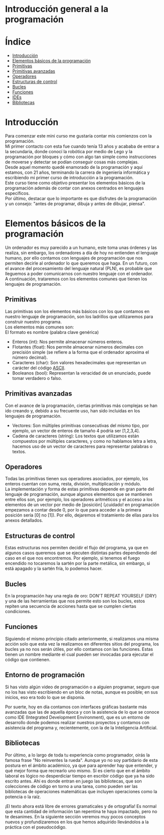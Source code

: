 # Introducción general a la programación
# Índice
- [Introducción](#introducción)
- [Elementos básicos de la programación](#elementos-básicos-de-la-programación)
- [Primitivas](#primitivas)
- [Primitivas avanzadas](#primitivas-avanzadas)
- [Operadores](#operadores)
- [Estructuras de control](#estructuras-de-control)
- [Bucles](#bucles)
- [Funciones](#funciones)
- [IDEs](#entorno-de-programación)
- [Bibliotecas](#bibliotecas)
# Introducción
Para comenzar este mini curso me gustaría contar mis comienzos con la programación.  
Mi primer contacto con esta fue cuando tenía 13 años y acababa de entrar a la secundaria, donde conocí la robótica por medio de Lego y la programación por bloques y cómo con algo tan simple como instrucciones de moverse y detectar se podían conseguir cosas más complejas.  
Desde aquel momento quedé enamorado de la programación y aquí estamos, con 21 años, terminando la carrera de ingeniería informática y escribiendo mi primer curso de introducción a la programación.  
Este curso tiene como objetivo presentar los elementos básicos de la programación además de contar con anexos centrados en lenguajes específicos.  
Por último, destacar que lo importante es que disfrutes de la programación y un consejo: "antes de programar, dibuja y antes de dibujar, piensa".  
# Elementos básicos de la programación  
Un ordenador es muy parecido a un humano, este toma unas órdenes y las realiza, sin embargo, los ordenadores a día de hoy no entienden el lenguaje humano, por ello contamos con lenguajes de programación que nos permiten decirle al ordenador lo que queremos que haga. En un futuro, con el avance del procesamiento del lenguaje natural (PLN), es probable que lleguemos a poder comunicarnos con nuestro lenguaje con el ordenador.  
A continuación, trataremos con los elementos comunes que tienen los lenguajes de programación.  

## Primitivas  
Las primitivas son los elementos más básicos con los que contamos en nuestro lenguaje de programación, son los ladrillos que utilizaremos para construir nuestro programa.  
Los elementos más comunes son:  
El formato es nombre (palabra clave genérica)  
- Enteros (int): Nos permite almacenar números enteros.  
- Flotantes (float): Nos permite almacenar números decimales con precisión simple (se refiere a la forma que el ordenador aproxima el número decimal).  
- Caracteres (char): Son valores hexadecimales que representan un carácter del código [ASCII](https://elcodigoascii.com.ar).  
- Booleanos (bool): Representan la veracidad de un enunciado, puede tomar verdadero o falso.  

## Primitivas avanzadas  
Con el avance de la programación, ciertas primitivas más complejas se han ido creando y, debido a su frecuente uso, han sido incluidas en los lenguajes de programación.  
- Vectores: Son múltiples primitivas consecutivas del mismo tipo, por ejemplo, un vector de enteros de tamaño 4 podría ser [1,2,3,4].  
- Cadena de caracteres (string): Los textos que utilizamos están compuestos por múltiples caracteres, y como no hablamos letra a letra, hacemos uso de un vector de caracteres para representar palabras o textos.  

## Operadores  
Todas las primitivas tienen sus operadores asociados, por ejemplo, los enteros cuentan con suma, resta, división, multiplicación y módulo.  
La implementación y forma de estas primitivas depende en gran parte del lenguaje de programación, aunque algunos elementos que se mantienen entre ellos son, por ejemplo, los operadores aritméticos y el acceso a los elementos de un vector por medio de [posición] (¡cuidado! en programación empezamos a contar desde 0, por lo que para acceder a la primera posición sería [0] no [1]). Por ello, dejaremos el tratamiento de ellas para los anexos detallados.  

## Estructuras de control  
Estas estructuras nos permiten decidir el flujo del programa, ya que en algunos casos queremos que se ejecuten distintas partes dependiendo del caso en el que nos encontremos. Por ejemplo, si tenemos el fuego encendido no tocaremos la sartén por la parte metálica, sin embargo, si está apagado y la sartén fría, lo podemos hacer.  

## Bucles  
En la programación hay una regla de oro: DON'T REPEAT YOURSELF (DRY) y una de las herramientas que nos permite esto son los bucles, estos repiten una secuencia de acciones hasta que se cumplen ciertas condiciones.  

## Funciones  
Siguiendo el mismo principio citado anteriormente, si realizamos una misma acción solo que esta vez la realizamos en diferentes sitios del programa, los bucles ya no nos serán útiles, por ello contamos con las funciones. Estas tienen un nombre mediante el cual pueden ser invocadas para ejecutar el código que contienen.  

## Entorno de programación

Si has visto algún video de programación o a alguien programar, seguro que no los has visto escribiendo en un bloc de notas, aunque es posible; en sus inicios, eso era todo lo que se disponía. 

Por suerte, hoy en día contamos con interfaces gráficas bastante más avanzadas que las de aquella época y con la asistencia de lo que se conoce como IDE (Integrated Development Environment), que es un entorno de desarrollo donde podemos realizar nuestros proyectos y contamos con asistencia del programa y, recientemente, con la de la Inteligencia Artificial.

## Bibliotecas

Por último, a lo largo de toda tu experiencia como programador, oirás la famosa frase "No reinventes la rueda". Aunque yo no soy partidario de esta postura en el ámbito académico, ya que para aprender hay que entender, y qué mejor forma que recrearlo uno mismo. Sí es cierto que en el ámbito laboral es lógico no desperdiciar tiempo en escribir código que ya ha sido escrito antes. Ahí es donde entran en juego las bibliotecas, que son colecciones de código en torno a una tarea, como pueden ser las bibliotecas de operaciones matemáticas que incluyen operaciones como la potencia o la raíz.


¡El texto ahora está libre de errores gramaticales y de ortografía!
Es normal que esta cantidad de información tan repentina te haya impactado, pero no te desanimes. En la siguiente sección veremos muy pocos conceptos nuevos y profundizaremos en los que hemos adquirido llevándolos a la práctica con el pseudocódigo.  

 

